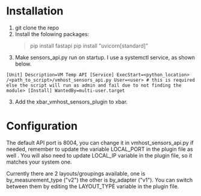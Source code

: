 # Installation 
1. git clone the repo
2. Install the folowing packages:
	> pip install fastapi
	> pip install "uvicorn[standard]"
2. Make sensors_api.py run on startup. I use a systemctl service, as shown below.

`[Unit]
Description=VM Temp API
[Service]
ExecStart=<python_location> /<path_to_script>/vmhost_sensors_api.py
User=<user> # this is required else the script will run as admin and fail due to not finding the module>
[Install]
WantedBy=multi-user.target
`

3. Add the xbar_vmhost_sensors_plugin to xbar.

# Configuration
The default API port is 8004, you can change it in vmhost_sensors_api.py if needed, remember to update the variable LOCAL_PORT in the plugin file as well . You will also need to update LOCAL_IP variable in the plugin file, so it matches your system one. 

Currently there are 2 layouts/groupings available, one is by_measurement_type ("v2") the other is by_adapter ("v1"). You can switch between them by editing the LAYOUT_TYPE variable in the plugin file.